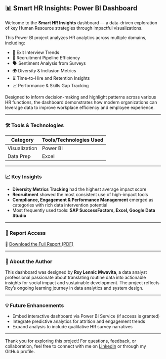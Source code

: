 ## 📊 Smart HR Insights: Power BI Dashboard

Welcome to the **Smart HR Insights** dashboard — a data-driven exploration of key Human Resource strategies through impactful visualizations.

This Power BI project analyzes HR analytics across multiple domains, including:
- 🧭 Exit Interview Trends  
- 💼 Recruitment Pipeline Efficiency  
- 🗣️ Sentiment Analysis from Surveys  
- 🌍 Diversity & Inclusion Metrics  
- ⌛ Time-to-Hire and Retention Insights  
- 📈 Performance & Skills Gap Tracking

Designed to inform decision-making and highlight patterns across various HR functions, the dashboard demonstrates how modern organizations can leverage data to improve workplace efficiency and employee experience.

---

### 🛠 Tools & Technologies
| Category        | Tools/Technologies Used                            |
|----------------|-----------------------------------------------------|
| Visualization   | Power BI            |
| Data Prep       | Excel          |


---

### 📈 Key Insights
- **Diversity Metrics Tracking** had the highest average impact score  
- **Recruitment** showed the most consistent use of high-impact tools  
- **Compliance, Engagement & Performance Management** emerged as categories with rich data intervention potential  
- Most frequently used tools: **SAP SuccessFactors, Excel, Google Data Studio**

---

### 📎 Report Access

📄 [Download the Full Report (PDF)](reports/Roy%20Mwavita%20-%20Data-Driven%20HR%20Strategies.pdf)


---

### 🌱 About the Author

This dashboard was designed by **Roy Lennic Mwavita**, a data analyst professional passionate about translating routine data into actionable insights for social impact and sustainable development. The project reflects Roy’s ongoing learning journey in data analytics and system design.

---

### 💡 Future Enhancements
- Embed interactive dashboard via Power BI Service (if access is granted)  
- Integrate predictive analytics for attrition and engagement trends  
- Expand analysis to include qualitative HR survey narratives

---

Thank you for exploring this project! For questions, feedback, or collaboration, feel free to connect with me on [LinkedIn]([https://www.linkedin.com/in/roy-mwavita0/](https://www.linkedin.com/in/roy-mwavita-495b50220/)) or through my GitHub profile.
